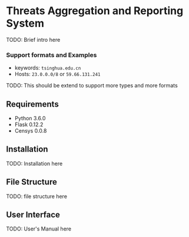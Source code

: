 # Threats Aggregation and Reporting System

TODO: Brief intro here

### Support formats and Examples
- keywords: `tsinghua.edu.cn`
- Hosts: `23.0.0.0/8` or `59.66.131.241`

TODO: This should be extend to support more types and more formats

## Requirements

- Python 3.6.0
- Flask 0.12.2
- Censys 0.0.8

## Installation

TODO: Installation here

## File Structure

TODO: file structure here

## User Interface

TODO: User's Manual here